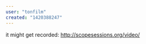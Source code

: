 ```yaml
---
user: "tonfilm"
created: "1420388247"
---
```


it might get recorded: http://scopesessions.org/video/
